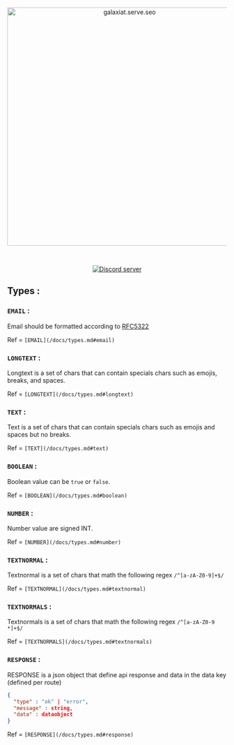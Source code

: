 <div align="center">
  <br />
  <p>
    <a href="https://galaxiatapp.com"><img src="https://galaxiatapp.com/logo_texte_appli_avec_arrondie_et_ombre.png" width="546" alt="galaxiat.serve.seo" /></a>
  </p>
  <br />
  <p>
    <a href="https://discord.galaxiat.fr"><img src="https://img.shields.io/discord/804787354703364116?color=5865F2&logo=discord&logoColor=white" alt="Discord server" /></a>
  </p>
</div>

## Types : 

### `EMAIL` :
Email should be formatted according to [RFC5322](https://datatracker.ietf.org/doc/html/rfc5322#section-3.4.1)

Ref = `[EMAIL](/docs/types.md#email)`

### `LONGTEXT` : 
Longtext is a set of chars that can contain specials chars such as emojis, breaks, and spaces.

Ref = `[LONGTEXT](/docs/types.md#longtext)`

### `TEXT` :
Text is a set of chars that can contain specials chars such as emojis and spaces but no breaks.

Ref = `[TEXT](/docs/types.md#text)`

### `BOOLEAN` :
Boolean value can be `true` or `false`.

Ref = `[BOOLEAN](/docs/types.md#boolean)`

### `NUMBER` :
Number value are signed INT.

Ref = `[NUMBER](/docs/types.md#number)`

### `TEXTNORMAL` :
Textnormal is a set of chars that math the following regex `/^[a-zA-Z0-9]+$/`

Ref = `[TEXTNORMAL](/docs/types.md#textnormal)`

### `TEXTNORMALS` :
Textnormals is a set of chars that math the following regex `/^[a-zA-Z0-9 *]+$/`

Ref = `[TEXTNORMALS](/docs/types.md#textnormals)`

### `RESPONSE` :
RESPONSE is a json object that define api response and data in the data key (defined per route)

```json
{
  "type" : "ok" | "error",
  "message" : string,
  "data" : dataobject
}
```
Ref = `[RESPONSE](/docs/types.md#response)`